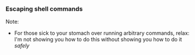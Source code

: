 ### Escaping shell commands

Note:

* For those sick to your stomach over running arbitrary commands, relax: I'm not showing you how to do this without showing you how to do it *safely*
